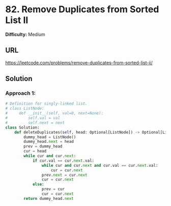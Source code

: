 # 82. Remove Duplicates from Sorted List II

**Difficulty:** Medium

## URL

https://leetcode.com/problems/remove-duplicates-from-sorted-list-ii/

## Solution

### Approach 1:

```python
# Definition for singly-linked list.
# class ListNode:
#     def __init__(self, val=0, next=None):
#         self.val = val
#         self.next = next
class Solution:
    def deleteDuplicates(self, head: Optional[ListNode]) -> Optional[ListNode]:
        dummy_head = ListNode()
        dummy_head.next = head
        prev = dummy_head
        cur = head
        while cur and cur.next:
            if cur.val == cur.next.val:
                while cur and cur.next and cur.val == cur.next.val:
                    cur = cur.next
                prev.next = cur.next
                cur = cur.next
            else:
                prev = cur
                cur = cur.next
        return dummy_head.next
```
